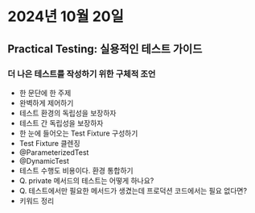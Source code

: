 # 2024년 10월 20일

## Practical Testing: 실용적인 테스트 가이드

### 더 나은 테스트를 작성하기 위한 구체적 조언

- 한 문단에 한 주제
- 완벽하게 제어하기
- 테스트 환경의 독립성을 보장하자
- 테스트 간 독립성을 보장하자
- 한 눈에 들어오는 Test Fixture 구성하기
- Test Fixture 클렌징
- @ParameterizedTest
- @DynamicTest
- 테스트 수행도 비용이다. 환경 통합하기
- Q. private 메서드의 테스트는 어떻게 하나요?
- Q. 테스트에서만 필요한 메서드가 생겼는데 프로덕션 코드에서는 필요 없다면?
- 키워드 정리
